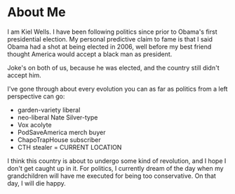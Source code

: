 # About Me

I am Kiel Wells. I have been following politics since prior to Obama's first presidential election. My personal predictive claim to fame is that I said Obama had a shot at being elected in 2006, well before my best friend thought America would accept a black man as president.

Joke's on both of us, because he was elected, and the country still didn't accept him.

I've gone through about every evolution you can as far as politics from a left perspective can go:
  - garden-variety liberal
  - neo-liberal Nate Silver-type
  - Vox acolyte
  - PodSaveAmerica merch buyer
  - ChapoTrapHouse subscriber
  - CTH stealer = CURRENT LOCATION

I think this country is about to undergo some kind of revolution, and I hope I don't get caught up in it. For politics, I currently dream of the day when my grandchildren will have me executed for being too conservative. On that day, I will die happy.
